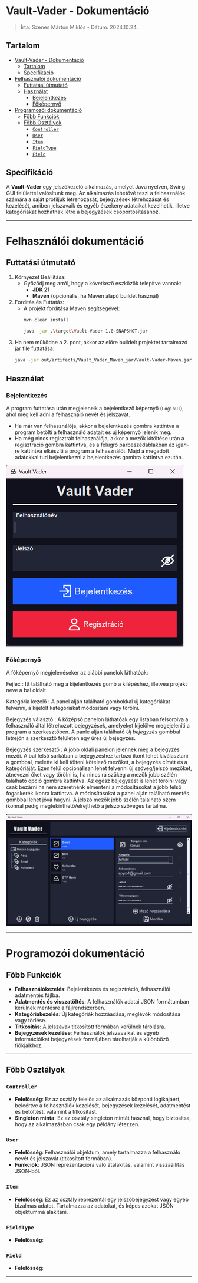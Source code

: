 # Vault-Vader - Dokumentáció

> Írta: Szenes Márton Miklós - Dátum: 2024.10.24.

## Tartalom

- [Vault-Vader - Dokumentáció](#vault-vader---dokumentáció)
  - [Tartalom](#tartalom)
  - [Specifikáció](#specifikáció)
- [Felhasználói dokumentáció](#felhasználói-dokumentáció)
  - [Futtatási útmutató](#futtatási-útmutató)
  - [Használat](#használat)
    - [Bejelentkezés](#bejelentkezés)
    - [Főképernyő](#főképernyő)
- [Programozói dokumentáció](#programozói-dokumentáció)
  - [Főbb Funkciók](#főbb-funkciók)
  - [Főbb Osztályok](#főbb-osztályok)
    - [`Controller`](#controller)
    - [`User`](#user)
    - [`Item`](#item)
    - [`FieldType`](#fieldtype)
    - [`Field`](#field)

## Specifikáció

A **Vault-Vader** egy jelszókezelő alkalmazás, amelyet Java nyelven, Swing GUI felülettel valósítunk meg. Az alkalmazás lehetővé teszi a felhasználók számára a saját profiljuk létrehozását, bejegyzések létrehozását és kezelését, amiben jelszavaik és egyéb érzékeny adataikat kezelhetik, illetve kategóriákat hozhatnak létre a bejegyzések csoportosításához.

---

# Felhasználói dokumentáció

## Futtatási útmutató

1. Környezet Beállítása:
   - Győződj meg arról, hogy a következő eszközök telepítve vannak:
     - **JDK 21**
     - **Maven** (opcionális, ha Maven alapú buildet használ)
2. Fordítás és Futtatás:
   - A projekt fordítása Maven segítségével:
      ```bash 
      mvn clean install
      ```
      ```bash
      java -jar .\target\Vault-Vader-1.0-SNAPSHOT.jar
      ```
3. Ha nem működne a 2. pont, akkor az előre buildelt projektet tartalmazó jar file futtatása: 
      ```bash
      java -jar out/artifacts/Vault_Vader_Maven_jar/Vault-Vader-Maven.jar 
      ```

## Használat

### Bejelentkezés

A program futtatása után megjeleneik a bejelentkező képernyő (`LoginUI`), ahol meg kell adni a felhasználó nevét és jelszavát.
- Ha már van felhasználója, akkor a bejelentkezés gombra kattintva a program betölti a felhasználó adatait és új képernyő jelenik meg.
- Ha még nincs regisztrált felhasználója, akkor a mezők kitöltése után a regisztráció gombra kattintva, és a felugró párbeszédablakban az *Igen*-re kattintva elkészíti a program a felhasználót. Majd a megadott adatokkal tud bejelentkezni a bejelentkezés gombra kattintva ezután.

![LoginUI](imgs/login.png)

### Főképernyő

A főképernyő megjelenéseker az alábbi panelok láthatóak:

Fejléc
:  Itt található meg a kijelentkezés gomb a kilépéshez, illetvea projekt neve a bal oldalt.

Kategória kezelő
: A panel alján található gombokkal új kategóriákat felvenni, a kijelölt kategóriákat módosítani vagy törölni.

Bejegyzés választó
: A középső panelon láthatóak egy listában felsorolva a felhasználó által létrehozott bejegyzések, amelyeket kijelölve megejeleníti a program a szerkesztőben. A panle alján található *Új bejegyzés* gombbal létrejön a szerkesztő felületen egy üres új bejegyzés.

Bejegyzés szerkesztő 
: A jobb oldali panelon jelennek meg a bejegyzés mezői. A bal felső sarkában a bejegyzéshez tartozó ikont lehet kiválasztani a gombbal, melette ki kell tölteni kötelező mezőket, a bejegyzés címét és a kategóriáját. Ezen felül opcionálisan lehet felvenni új szöveg/jelszó mezőket, átnevezni őket vagy törölni is, ha nincs rá szükég a mezők jobb szélén található opció gombra kattintva. Az egész bejegyzést is lehet törölni vagy csak bezárni ha nem szeretnénk elmenteni a módosításokat a jobb felső fogaskerék ikonra kattintva. A módosításokat a panel alján található mentés gombbal lehet jóvá hagyni.
A jelszó mezők jobb szélén található szem ikonnal pedig megtekinthető/elrejthető a jelszó szöveges tartalma.

![MainUI](imgs/main.png)

---

# Programozói dokumentáció

## Főbb Funkciók

- **Felhasználókezelés**: Bejelentkezés és regisztráció, felhasználói adatmentés fájlba.
- **Adatmentés és visszatöltés**: A felhasználók adatai JSON formátumban kerülnek mentésre a fájlrendszerben.
- **Kategóriakezelés**: Új kategóriák hozzáadása, meglévők módosítása vagy törlése.
- **Titkosítás**: A jelszavak titkosított formában kerülnek tárolásra.
- **Bejegyzések kezelése**: Felhasználók jelszavaikat és egyéb információikat bejegyzések formájában tárolhatják a különböző fiókjaikhoz.

---

## Főbb Osztályok

### `Controller`
- **Felelősség**: Ez az osztály felelős az alkalmazás központi logikájáért, beleértve a felhasználók kezelését, bejegyzések kezelését, adatmentést és betöltést, valamint a titkosítást.
- **Singleton minta**: Ez az osztály singleton mintát használ, hogy biztosítsa, hogy az alkalmazásban csak egy példány létezzen.

### `User`
- **Felelősség**: Felhasználói objektum, amely tartalmazza a felhasználó nevét és jelszavát (titkosított formában).
- **Funkciók**: JSON reprezentációra való átalakítás, valamint visszaállítás JSON-ból.


### `Item`
- **Felelősség**: Ez az osztály reprezentál egy jelszóbejegyzést vagy egyéb bizalmas adatot. Tartalmazza az adatokat, és képes azokat JSON objektummá alakítani.

### `FieldType`
- **Felelősség**: 

### `Field`
- **Felelősség**:

---

